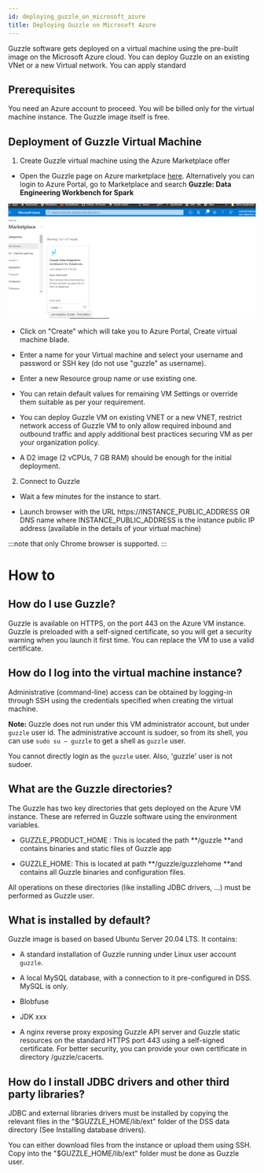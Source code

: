 ```yaml
---
id: deploying_guzzle_on_microsoft_azure
title: Deploying Guzzle on Microsoft Azure
---
```


Guzzle software gets deployed on a virtual machine using the pre-built image on the Microsoft Azure cloud. You can deploy Guzzle on an existing VNet or a new Virtual network. You can apply standard 

## Prerequisites

You need an Azure account to proceed. You will be billed only for the virtual machine instance. The Guzzle image itself is free. 

## Deployment of Guzzle Virtual Machine

1. Create Guzzle virtual machine using the Azure Marketplace offer

* Open the Guzzle page on Azure marketplace [here](https://portal.azure.com/#blade/Microsoft_Azure_Marketplace/GalleryItemDetailsBladeNopdl/product/%7B%22displayName%22%3A%22Guzzle%3A%20Data%20Integration%20workbench%20for%20Databricks%22%2C%22itemDisplayName%22%3A%22Guzzle%3A%20Data%20Integration%20workbench%20for%20Databricks%22%2C%22id%22%3A%22justanalytics.guzzle-databricks%22%2C%22bigId%22%3A%22DZH318Z0D0GW%22%2C%22offerId%22%3A%22guzzle-databricks%22%2C%22publisherId%22%3A%22justanalytics%22%2C%22publisherDisplayName%22%3A%22JUST%20ANALYTICS%20PTE%20LTD%22%2C%22summary%22%3A%22Easily%20develop%20robust%20data%20pipelines%20for%20your%20analytics%20use%20cases%20and%20run%20them%20on%20Databricks%22%2C%22longSummary%22%3A%22Just%20Analytics%20Guzzle%2C%20is%20a%20cloud-based%20data%20integration%20workbench%20that%20automates%20the%20movement%20and%20transformation%20of%20data.%20It%20allows%20to%20quickly%20create%2C%20deploy%2C%20and%20monitor%20data%20ingestion%2C%20processing%2C%20reconciliation%2C%20data%20quality%20and%20house-keeping%20jobs%22%2C%22description%22%3A%22Just%20Analytics%20Guzzle%20Data%20Integration%20workbench%20is%20a%20cloud-based%20data%20integration%20solution%20that%20automates%20the%20movement%20and%20transformation%20of%20data.%20It%20allows%20to%20quickly%20create%2C%20deploy%2C%20and%20monitor%20data%20ingestion%2C%20processing%2C%20reconciliation%2C%20data%20quality%20and%20house-keeping%20job.%20Guzzle%20supports%20sourcing%20and%20transforming%20data%20of%20various%20formats%20from%20wide%20array%20of%20sources%20including%3A%20cloud%20storage%20services%2C%20REST%20API%2C%20and%20JDBC%2C%20and%20write%20the%20results%20in%20to%20multiple%20types%20of%20targets.%20The%20transformed%20data%20can%20then%20be%20consume%20by%20BI%20and%20analytics%20tools%2C%20and%20other%20applications%20to%20drive%20business%20insights.%5Cn%20%5CnKey%20features%20of%20Guzzle%3A%5Cn-%20Securely%20deployed%20on%20Virtual%20Machine%20within%20the%20your%20VNET%5Cn-%20Native%20to%20Databricks%20Spark%2C%20Delta%20Lake%20and%20Azure%20services%5Cn-%20Simple%20to%20deploy%20and%20use%5Cn-%20Abstract%20commonly%20used%20data%20integration%20patterns%20to%20%20accelerate%5Cn-%20Handle%20Diverse%20workloads%20%3A%20Batch%2C%20Micro-Batch%2C%20Streaming%20and%20API%5Cn-%20Supports%20wide%20array%20of%20sources%20and%20target%20data%20stores%5Cn-%20Enterprise%20grade%20Auditability%2C%20Governance%2C%20Traceability%20and%20Provenance%5Cn-%20Integration%20with%20Github%20and%20support%20for%20GIT%20workflows%20to%20version%20the%20job%20metadata%5Cn-%20Provides%20comprehensive%20metadata%20lineage%20capabilities%20using%20Apache%20Atlas%5Cn-%20Run%20data%20pipelines%20with%20fine-tuned%20control%20and%20automated%20cluster%20management%20for%20Databricks%5Cn-%20Supports%20on-premises%20connection%20via%20secured%20SSH%20tunnel%22%2C%22isPrivate%22%3Afalse%2C%22hasPrivateOffer%22%3Afalse%2C%22isMacc%22%3Atrue%2C%22isPreview%22%3Afalse%2C%22isByol%22%3Afalse%2C%22isCSPEnabled%22%3Atrue%2C%22isCSPSelective%22%3Afalse%2C%22isThirdParty%22%3Atrue%2C%22isReseller%22%3Afalse%2C%22hasFreeTrials%22%3Afalse%2C%22marketingMaterial%22%3A%5B%5D%2C%22legalTermsUri%22%3A%22https%3A%2F%2Fquery.prod.cms.rt.microsoft.com%2Fcms%2Fapi%2Fam%2Fbinary%2FRWI90H%22%2C%22privacyPolicyUri%22%3A%22https%3A%2F%2Fwww.justanalytics.com%2Fguzzle%2Feula%22%2C%22version%22%3A%226cbe8598-d77e-463e-9b97-3449690a9084%22%2C%22metadata%22%3A%7B%22leadGeneration%22%3A%7B%22productId%22%3Anull%7D%2C%22testDrive%22%3Anull%7D%2C%22categoryIds%22%3A%5B%22analytics%22%2C%22bigData%22%2C%22azureCertified%22%2C%22fromPublishingPortal%22%2C%22multiResourceSolution%22%2C%22readonlytemplate%22%2C%22virtualMachine%22%2C%22virtualMachine-Arm%22%5D%2C%22screenshotUris%22%3A%5B%22https%3A%2F%2Fstore-images.s-microsoft.com%2Fimage%2Fapps.21911.cea57d01-b371-4bee-bd76-32dcad268c54.921b0d6f-1cda-45a1-98a3-7b1c1ec59837.f0f70fe7-0df8-4f81-9359-8b8cbd5f60de%22%2C%22https%3A%2F%2Fstore-images.s-microsoft.com%2Fimage%2Fapps.61122.cea57d01-b371-4bee-bd76-32dcad268c54.921b0d6f-1cda-45a1-98a3-7b1c1ec59837.ca6ec3da-e601-48b5-98f1-7c2737495fea%22%2C%22https%3A%2F%2Fstore-images.s-microsoft.com%2Fimage%2Fapps.56806.cea57d01-b371-4bee-bd76-32dcad268c54.921b0d6f-1cda-45a1-98a3-7b1c1ec59837.d8826849-5e54-4344-a637-1cfd6caa33cc%22%5D%2C%22videos%22%3A%5B%5D%2C%22links%22%3A%5B%5D%2C%22filters%22%3A%5B%5D%2C%22plans%22%3A%5B%7B%22id%22%3A%220001%22%2C%22displayName%22%3A%22Just%20Analytics%20Guzzle%20-%20Trial%20Edition%22%2C%22summary%22%3A%22Provides%20core%20data%20integration%20functionalities%20of%20Guzzle.%20Free%20Trial%20for%2090%20days%22%2C%22description%22%3A%22Trial%20Edition%20provides%20all%20the%20Guzzle%20core%20data%20integration%20modules%20namely%3A%5CnIngestion%2C%20Processing%2C%20Reconciliation%2C%20Data%20Quality%20(%20Constraint%20Check)%2C%20%20Housekeeping%2C%20detail%20run%20time%20audit%20and%20provenance%2C%20advance%20job%20orchestration%20and%20extensive%20lineage%20support%2C%20and%20GIT%20integration%22%2C%22restrictedAudience%22%3A%7B%7D%2C%22skuId%22%3A%220001%22%2C%22planId%22%3A%22trial%22%2C%22legacyPlanId%22%3A%22justanalytics.guzzle-databrickstrial%22%2C%22keywords%22%3A%5B%5D%2C%22type%22%3A%22SolutionTemplate%22%2C%22leadGeneration%22%3A%7B%22productId%22%3A%22justanalytics.guzzle-databrickstrial%22%7D%2C%22testDrive%22%3Anull%2C%22categoryIds%22%3A%5B%5D%2C%22conversionPaths%22%3A%5B%5D%2C%22metadata%22%3A%7B%7D%2C%22uiDefinitionUri%22%3A%22https%3A%2F%2Fcatalogartifact.azureedge.net%2Fpublicartifacts%2Fjustanalytics.guzzle-databricks-e44a7c25-aab3-4ded-98a0-fbc7a8e1c465-trial%2FUiDefinition.json%22%2C%22artifacts%22%3A%5B%7B%22name%22%3A%22DefaultTemplate%22%2C%22uri%22%3A%22https%3A%2F%2Fcatalogartifact.azureedge.net%2Fpublicartifacts%2Fjustanalytics.guzzle-databricks-e44a7c25-aab3-4ded-98a0-fbc7a8e1c465-trial%2FArtifacts%2FmainTemplate.json%22%2C%22type%22%3A%22Template%22%7D%2C%7B%22name%22%3A%22createuidefinition%22%2C%22uri%22%3A%22https%3A%2F%2Fcatalogartifact.azureedge.net%2Fpublicartifacts%2Fjustanalytics.guzzle-databricks-e44a7c25-aab3-4ded-98a0-fbc7a8e1c465-trial%2FArtifacts%2FcreateUiDefinition.json%22%2C%22type%22%3A%22Custom%22%7D%2C%7B%22name%22%3A%22UiDefinition.json%22%2C%22uri%22%3A%22https%3A%2F%2Fcatalogartifact.azureedge.net%2Fpublicartifacts%2Fjustanalytics.guzzle-databricks-e44a7c25-aab3-4ded-98a0-fbc7a8e1c465-trial%2FUiDefinition.json%22%2C%22type%22%3A%22Custom%22%7D%2C%7B%22name%22%3A%22scripts_configure-guzzle.py%22%2C%22uri%22%3A%22https%3A%2F%2Fcatalogartifact.azureedge.net%2Fpublicartifacts%2Fjustanalytics.guzzle-databricks-e44a7c25-aab3-4ded-98a0-fbc7a8e1c465-trial%2FArtifacts%2Fscripts%2Fconfigure-guzzle.py%22%2C%22type%22%3A%22Custom%22%7D%2C%7B%22name%22%3A%22scripts_mount-blob-storage.sh%22%2C%22uri%22%3A%22https%3A%2F%2Fcatalogartifact.azureedge.net%2Fpublicartifacts%2Fjustanalytics.guzzle-databricks-e44a7c25-aab3-4ded-98a0-fbc7a8e1c465-trial%2FArtifacts%2Fscripts%2Fmount-blob-storage.sh%22%2C%22type%22%3A%22Custom%22%7D%2C%7B%22name%22%3A%22scripts_start-guzzle.sh%22%2C%22uri%22%3A%22https%3A%2F%2Fcatalogartifact.azureedge.net%2Fpublicartifacts%2Fjustanalytics.guzzle-databricks-e44a7c25-aab3-4ded-98a0-fbc7a8e1c465-trial%2FArtifacts%2Fscripts%2Fstart-guzzle.sh%22%2C%22type%22%3A%22Custom%22%7D%2C%7B%22name%22%3A%22scripts_mount-blob-storage-in-vm.py%22%2C%22uri%22%3A%22https%3A%2F%2Fcatalogartifact.azureedge.net%2Fpublicartifacts%2Fjustanalytics.guzzle-databricks-e44a7c25-aab3-4ded-98a0-fbc7a8e1c465-trial%2FArtifacts%2Fscripts%2Fmount-blob-storage-in-vm.py%22%2C%22type%22%3A%22Custom%22%7D%2C%7B%22name%22%3A%22scripts_generate-ssl-certs.sh%22%2C%22uri%22%3A%22https%3A%2F%2Fcatalogartifact.azureedge.net%2Fpublicartifacts%2Fjustanalytics.guzzle-databricks-e44a7c25-aab3-4ded-98a0-fbc7a8e1c465-trial%2FArtifacts%2Fscripts%2Fgenerate-ssl-certs.sh%22%2C%22type%22%3A%22Custom%22%7D%2C%7B%22name%22%3A%22scripts_install-guzzle.sh%22%2C%22uri%22%3A%22https%3A%2F%2Fcatalogartifact.azureedge.net%2Fpublicartifacts%2Fjustanalytics.guzzle-databricks-e44a7c25-aab3-4ded-98a0-fbc7a8e1c465-trial%2FArtifacts%2Fscripts%2Finstall-guzzle.sh%22%2C%22type%22%3A%22Custom%22%7D%2C%7B%22name%22%3A%22scripts_setup-env.py%22%2C%22uri%22%3A%22https%3A%2F%2Fcatalogartifact.azureedge.net%2Fpublicartifacts%2Fjustanalytics.guzzle-databricks-e44a7c25-aab3-4ded-98a0-fbc7a8e1c465-trial%2FArtifacts%2Fscripts%2Fsetup-env.py%22%2C%22type%22%3A%22Custom%22%7D%2C%7B%22name%22%3A%22scripts_configure-guzzle.sh%22%2C%22uri%22%3A%22https%3A%2F%2Fcatalogartifact.azureedge.net%2Fpublicartifacts%2Fjustanalytics.guzzle-databricks-e44a7c25-aab3-4ded-98a0-fbc7a8e1c465-trial%2FArtifacts%2Fscripts%2Fconfigure-guzzle.sh%22%2C%22type%22%3A%22Custom%22%7D%5D%2C%22isPrivate%22%3Afalse%2C%22isHidden%22%3Afalse%2C%22hasFreeTrials%22%3Afalse%2C%22isByol%22%3Afalse%2C%22isFree%22%3Afalse%2C%22isPayg%22%3Atrue%2C%22isStopSell%22%3Afalse%2C%22cspState%22%3A%22OptIn%22%2C%22isQuantifiable%22%3Afalse%2C%22vmSecuritytype%22%3A%22None%22%2C%22stackType%22%3A%22ARM%22%7D%5D%2C%22selectedPlanId%22%3A%22trial%22%2C%22iconFileUris%22%3A%7B%22small%22%3A%22https%3A%2F%2Fstore-images.s-microsoft.com%2Fimage%2Fapps.59799.cea57d01-b371-4bee-bd76-32dcad268c54.ef982932-c71f-43a1-b0f1-69cf86b8ab88.f3bf2090-b23f-4c58-95d2-0f833e3cba00%22%2C%22medium%22%3A%22https%3A%2F%2Fstore-images.s-microsoft.com%2Fimage%2Fapps.52459.cea57d01-b371-4bee-bd76-32dcad268c54.ef982932-c71f-43a1-b0f1-69cf86b8ab88.42fc9e5e-0c5e-4358-97f0-9f85235757ff%22%2C%22wide%22%3A%22https%3A%2F%2Fstore-images.s-microsoft.com%2Fimage%2Fapps.47643.cea57d01-b371-4bee-bd76-32dcad268c54.ef982932-c71f-43a1-b0f1-69cf86b8ab88.a6a44391-e1d8-4a0b-b89e-4bd3afa59521%22%2C%22large%22%3A%22https%3A%2F%2Fstore-images.s-microsoft.com%2Fimage%2Fapps.17690.cea57d01-b371-4bee-bd76-32dcad268c54.ef982932-c71f-43a1-b0f1-69cf86b8ab88.2c0238de-8e37-4582-af59-7e6f28698be4%22%2C%22hero%22%3A%22https%3A%2F%2Fstore-images.s-microsoft.com%2Fimage%2Fapps.61326.cea57d01-b371-4bee-bd76-32dcad268c54.921b0d6f-1cda-45a1-98a3-7b1c1ec59837.e528954b-727f-4122-bd71-bbdd720a35d2%22%7D%2C%22itemType%22%3A%22Single%22%2C%22hasNoProducts%22%3Afalse%2C%22hasNoPlans%22%3Afalse%2C%22privateBadgeText%22%3Anull%2C%22createBladeType%22%3A1%2C%22offerType%22%3A%22AzureApplication%22%2C%22useEnterpriseContract%22%3Afalse%2C%22hasStandardContractAmendments%22%3Afalse%2C%22standardContractAmendmentsRevisionId%22%3A%2200000000-0000-0000-0000-000000000000%22%2C%22cspLegalTermsUri%22%3A%22https%3A%2F%2Fquery.prod.cms.rt.microsoft.com%2Fcms%2Fapi%2Fam%2Fbinary%2FRWI90H%22%2C%22supportUri%22%3A%22https%3A%2F%2Fwww.justanalytics.com%2Fsupport%22%2C%22isMicrosoftProduct%22%3Atrue%2C%22productOwnershipSellingMotion%22%3A%223PPAgency%22%2C%22galleryItemAccess%22%3A0%2C%22privateSubscriptions%22%3A%5B%5D%2C%22isTenantPrivate%22%3Afalse%7D/id/trial/resourceGroupId//resourceGroupLocation//dontDiscardJourney//_provisioningContext/%7B%22initialValues%22%3A%7B%22subscriptionIds%22%3A%5B%2259e8a4ae-fa3e-4a6e-b2c2-8e2b807e66b8%22%5D%2C%22resourceGroupNames%22%3A%5B%5D%2C%22locationNames%22%3A%5B%22centralindia%22%2C%22southeastasia%22%5D%7D%2C%22telemetryId%22%3A%227c46089c-d8ea-48d8-9e36-1e5d8c65d8cc%22%2C%22marketplaceItem%22%3A%7B%22categoryIds%22%3A%5B%5D%2C%22id%22%3A%22Microsoft.Portal%22%2C%22itemDisplayName%22%3A%22NoMarketplace%22%2C%22products%22%3A%5B%5D%2C%22version%22%3A%22%22%2C%22productsWithNoPricing%22%3A%5B%5D%2C%22publisherDisplayName%22%3A%22Microsoft.Portal%22%2C%22deploymentName%22%3A%22NoMarketplace%22%2C%22launchingContext%22%3A%7B%22source%22%3A%5B%5D%2C%22galleryItemId%22%3A%22%22%7D%2C%22deploymentTemplateFileUris%22%3A%7B%7D%2C%22uiMetadata%22%3Anull%7D%7D). Alternatively you can login to Azure Portal, go to Marketplace and search **Guzzle: Data Engineering Workbench for Spark**

![image alt text](/img/docs/introduction/introduction1.png)

* Click on "Create" which will take you to Azure Portal, Create virtual machine blade.

* Enter a name for your Virtual machine and select your username and password or SSH key (do not use "guzzle" as username).

* Enter a new Resource group name or use existing one.

* You can retain default values for remaining VM Settings or override them suitable as per your requirement.

* You can deploy Guzzle VM on existing VNET or a new VNET, restrict network access of Guzzle VM to only allow required inbound and outbound traffic and apply additional best practices securing VM as per your organization policy.

* A D2 image (2 vCPUs, 7 GB RAM) should be enough for the initial deployment.

2. Connect to Guzzle

* Wait a few minutes for the instance to start.

* Launch browser with the URL https://INSTANCE_PUBLIC_ADDRESS OR DNS name where INSTANCE_PUBLIC_ADDRESS is the instance public IP address (available in the details of your virtual machine)

:::note
that only Chrome browser is supported.
:::

# How to

## How do I use Guzzle?

Guzzle is available on HTTPS, on the port 443 on the Azure VM instance. Guzzle is preloaded with a self-signed certificate, so you will get a security warning when you launch it first time. You can replace the VM to use a valid certificate.

## How do I log into the virtual machine instance?

Administrative (command-line) access can be obtained by logging-in through SSH using the credentials specified when creating the virtual machine.

**Note:** Guzzle does not run under this VM administrator account, but under `guzzle` user id. The administrative account is sudoer, so from its shell, you can use `sudo su — guzzle` to get a shell as `guzzle` user.

You cannot directly login as the `guzzle` user. Also, 'guzzle' user is not sudoer.

## What are the Guzzle directories?

The Guzzle has two key directories that gets deployed on the Azure VM instance. These are referred in Guzzle software using the environment variables. 

* GUZZLE_PRODUCT_HOME : This is located the path **/guzzle **and contains binaries and static files of Guzzle app 

* GUZZLE_HOME: This is located at path **/guzzle/guzzlehome **and contains all Guzzle binaries and configuration files. 

All operations on these directories (like installing JDBC drivers, …) must be performed as Guzzle user.

## What is installed by default?

Guzzle image is based on based Ubuntu Server 20.04 LTS. It contains:

- A standard installation of Guzzle running under Linux user account `guzzle`.

- A local MySQL database, with a connection to it pre-configured in DSS. MySQL is only.

- Blobfuse

- JDK xxx

- A nginx reverse proxy exposing Guzzle API server and Guzzle static resources on the standard HTTPS port 443 using a self-signed certificate. For better security, you can provide your own certificate in directory /guzzle/cacerts.

## How do I install JDBC drivers and other third party libraries?

JDBC and external libraries drivers must be installed by copying the relevant files in the "$GUZZLE_HOME/lib/ext" folder of the DSS data directory (See Installing database drivers).

You can either download files from the instance or upload them using SSH. Copy into the "$GUZZLE_HOME/lib/ext" folder must be done as Guzzle user.


